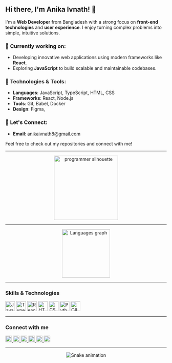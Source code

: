 ## Hi there, I'm Anika Ivnath! 👋

I'm a **Web Developer** from Bangladesh with a strong focus on **front-end technologies** and **user experience**. I enjoy turning complex problems into simple, intuitive solutions. 

### 🚀 **Currently working on:**
- Developing innovative web applications using modern frameworks like **React**.
- Exploring **JavaScript** to build scalable and maintainable codebases.

### 🔧 **Technologies & Tools:**
- **Languages**: JavaScript, TypeScript, HTML, CSS
- **Frameworks**: React,  Node.js
- **Tools**: Git, Babel, Docker
- **Design**: Figma,


### 💬 **Let's Connect:**

- **Email**: anikaivnath8@gmail.com

Feel free to check out my repositories and connect with me!


<hr>

<div align="center">
  <img src="https://www.shutterstock.com/image-illustration/woman-programmer-work-silhouette-girl-600nw-2205630025.jpg" height="200" alt="programmer silhouette" />
</div>

<hr>

<div align="center">
  <img src="https://github-readme-stats.vercel.app/api/top-langs?username=anikaivnath&locale=en&hide_title=false&layout=compact&card_width=320&langs_count=5&theme=dracula&hide_border=false" height="150" alt="Languages graph" />
</div>

<hr>

<div align="left">
  <h3>Skills & Technologies</h3>
  <p>
    <img src="https://cdn.jsdelivr.net/gh/devicons/devicon/icons/javascript/javascript-original.svg" height="30" alt="JavaScript" />
    <img src="https://cdn.jsdelivr.net/gh/devicons/devicon/icons/typescript/typescript-original.svg" height="30" alt="TypeScript" />
    <img src="https://cdn.jsdelivr.net/gh/devicons/devicon/icons/react/react-original.svg" height="30" alt="React" />
    <img src="https://cdn.jsdelivr.net/gh/devicons/devicon/icons/html5/html5-original.svg" height="30" alt="HTML5" />
    <img src="https://cdn.jsdelivr.net/gh/devicons/devicon/icons/css3/css3-original.svg" height="30" alt="CSS3" />
    <img src="https://cdn.jsdelivr.net/gh/devicons/devicon/icons/python/python-original.svg" height="30" alt="Python" />
    <img src="https://cdn.jsdelivr.net/gh/devicons/devicon/icons/csharp/csharp-original.svg" height="30" alt="C#" />
  </p>
</div>

<hr>

<div align="left">
  <h3>Connect with me</h3>
  <p>
    <a href="https://www.youtube.com" target="_blank">
      <img src="https://img.shields.io/static/v1?message=Youtube&logo=youtube&label=&color=FF0000&logoColor=white&labelColor=&style=for-the-badge" height="20" alt="YouTube" />
    </a>
    <a href="https://www.instagram.com" target="_blank">
      <img src="https://img.shields.io/static/v1?message=Instagram&logo=instagram&label=&color=E4405F&logoColor=white&labelColor=&style=for-the-badge" height="20" alt="Instagram" />
    </a>
    <a href="https://www.twitch.tv" target="_blank">
      <img src="https://img.shields.io/static/v1?message=Twitch&logo=twitch&label=&color=9146FF&logoColor=white&labelColor=&style=for-the-badge" height="20" alt="Twitch" />
    </a>
    <a href="https://discord.com" target="_blank">
      <img src="https://img.shields.io/static/v1?message=Discord&logo=discord&label=&color=7289DA&logoColor=white&labelColor=&style=for-the-badge" height="20" alt="Discord" />
    </a>
    <a href="mailto:example@gmail.com">
      <img src="https://img.shields.io/static/v1?message=Gmail&logo=gmail&label=&color=D14836&logoColor=white&labelColor=&style=for-the-badge" height="20" alt="Gmail" />
    </a>
    <a href="https://www.linkedin.com" target="_blank">
      <img src="https://img.shields.io/static/v1?message=LinkedIn&logo=linkedin&label=&color=0077B5&logoColor=white&labelColor=&style=for-the-badge" height="20" alt="LinkedIn" />
    </a>
  </p>
</div>

<hr>

<div align="center">
  <img src="https://raw.githubusercontent.com/maurodesouza/maurodesouza/output/snake.svg" alt="Snake animation" />
</div>
